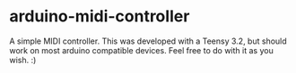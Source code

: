 # arduino-midi-controller

A simple MIDI controller. This was developed with a Teensy 3.2, but should work on most arduino compatible devices. Feel free to do with it as you wish. :)
